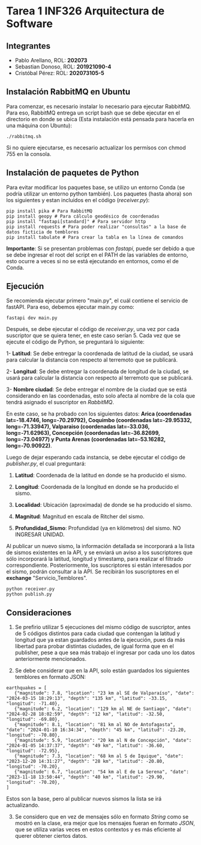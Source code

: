 # Tarea 1 INF326  Arquitectura de Software

## Integrantes

- Pablo Arellano, ROL: **202073**
- Sebastian Donoso, ROL: **201921090-4**
- Cristóbal Pérez: ROL: **202073105-5**

## Instalación RabbitMQ en Ubuntu

Para comenzar, es necesario instalar lo necesario para ejecutar RabbitMQ. Para eso, RabbitMQ entrega un script bash que se debe ejecutar en el directorio en donde se ubica (Esta instalación está pensada para hacerla en una máquina con Ubuntu):

````
./rabbitmq.sh
````

Si no quiere ejecutarse, es necesario actualizar los permísos con chmod 755 en la consola.

## Instalación de paquetes de Python

Para evitar modificar los paquetes base, se utilizo un entorno Conda (se podría utilizar un entorno python también). Los paquetes (hasta ahora) son los siguientes y estan incluidos en el código (*receiver.py*):

````
pip install pika # Para RabbitMQ
pip install geopy # Para cálculo geodésico de coordenadas
pip install "fastapi[standard]" # Para servidor http
pip install requests # Para poder realizar "consultas" a la base de datos ficticia de temblores
pip install tabulate # Para crear la tabla en la línea de comandos
````

**Importante**: Si se presentan problemas con *fastapi*, puede ser debido a que se debe ingresar el root del script en el PATH de las variables de entorno, esto ocurre a veces si no se está ejecutando en entornos, como el de Conda.

## Ejecución

Se recomienda ejecutar primero "main.py", el cuál contiene el servicio de fastAPI. Para eso, debemos ejecutar main.py como:

````
fastapi dev main.py
````

Después, se debe ejecutar el código de *receiver.py*, una vez por cada suscriptor que se quiera tener, en este caso serían 5. Cada vez que se ejecute el código de Python, se preguntará lo siguiente:

1- **Latitud**: Se debe entregar la coordenada de latitud de la ciudad, se usará para calcular la distancia con respecto al terremoto que se publicará.

2- **Longitud**: Se debe entregar la coordenada de longitud de la ciudad, se usará para calcular la distancia con respecto al terremoto que se publicará.

3- **Nombre ciudad**: Se debe entregar el nombre de la ciudad que se está considerando en las coordenadas, esto solo afecta al nombre de la cola que tendrá asignado el suscriptor en *RabbitMQ*.

En este caso, se ha probado con los siguientes datos: **Arica (coordenadas lat=-18.4746, long=-70.29792), Coquimbo (coordenadas lat=-29.95332, long=-71.33947), Valparaiso (coordenadas lat=-33.036, long=-71.62963), Concepción (coordenadas lat=-36.82699, long=-73.04977) y Punta Arenas (coordenadas lat=-53.16282, long=-70.90922)**.

Luego de dejar esperando cada instancia, se debe ejecutar el código de *publisher.py*, el cual preguntará:

1. **Latitud**: Coordenada de la latitud en donde se ha producido el sismo.

2. **Longitud**: Coordenada de la longitud en donde se ha producido el sismo.

3. **Localidad**: Ubicación (aproximada) de donde se ha producido el sismo.

4. **Magnitud**: Magnitud en escala de Ritcher del sismo.

5. **Profundidad_Sismo**: Profundidad (ya en kilómetros) del sismo. NO INGRESAR UNIDAD.

Al publicar un nuevo sismo, la información detallada se incorporará a la lista de sismos existentes en la API, y se enviará un aviso a los suscriptores que sólo incorporará la latitud, longitud y timestamp, para realizar el filtrado correspondiente. Posteriormente, los suscriptores si están interesados por el sismo, podrán consultar a la API. Se recibirán los suscriptores en el **exchange** "Servicio_Temblores".


````
python receiver.py
python publish.py
 ````

## Consideraciones

1. Se prefirio utilizar 5 ejecuciones del mismo código de suscriptor, antes de 5 códigos distintos para cada ciudad que contengan la latitud y longitud que ya estan guardados antes de la ejecución, pues da más libertad para probar distintas ciudades, de igual forma que en el publisher, pese a que sea más trabajo el ingresar por cada uno los datos anteriormente mencionados.

2. Se debe considerar que en la API, solo están guardados los siguientes temblores en formato JSON:

 ````
earthquakes = [
    {"magnitude": 7.8, "location": "23 km al SE de Valparaíso", "date": "2024-03-15 18:29:13", "depth": "135 km", "latitud": -33.15, "longitud": -71.40},
    {"magnitude": 6.2, "location": "129 km al NE de Santiago", "date": "2024-02-28 18:02:59", "depth": "12 km", "latitud": -32.50, "longitud": -69.80},
    {"magnitude": 8.1, "location": "81 km al NO de Antofagasta", "date": "2024-01-10 16:34:34", "depth": "45 km", "latitud": -23.20, "longitud": -70.80},
    {"magnitude": 5.9, "location": "20 km al N de Concepción", "date": "2024-01-05 14:37:37", "depth": "49 km", "latitud": -36.60, "longitud": -72.95},
    {"magnitude": 7.3, "location": "68 km al S de Iquique", "date": "2023-12-20 14:31:27", "depth": "28 km", "latitud": -20.80, "longitud": -70.20},
    {"magnitude": 6.7, "location": "54 km al E de La Serena", "date": "2023-11-18 13:50:44", "depth": "40 km", "latitud": -29.90, "longitud": -70.20},
]
 ````
 Estos son la base, pero al publicar nuevos sismos la lista se irá actualizando.

3. Se considero que en vez de mensajes sólo en formato *String* como se mostró en la clase, era mejor que los mensajes fueran en formato *JSON*, que se utiliza varias veces en estos contextos y es más eficiente al querer obtener ciertos datos.


